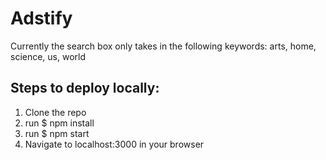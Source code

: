 # Adstify

Currently the search box only takes in the following keywords:
arts, home, science, us, world


## Steps to deploy locally:
1) Clone the repo
2) run $ npm install
3) run $ npm start
4) Navigate to localhost:3000 in your browser
